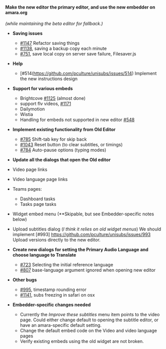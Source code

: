 #### Make the new editor the primary editor, and use the new embedder on amara.org
*(while maintaining the beta editor for fallback.)*

- **Saving issues**
  - [#1147](https://github.com/pculture/unisubs/issues/1147) Refactor saving things
  - [#1138](https://github.com/pculture/unisubs/issues/1138), saving a backup copy each minute
  - [#751](https://github.com/pculture/unisubs/issues/751), save local copy on server save failure, Filesaver.js

- **Help**
  - [#514(https://github.com/pculture/unisubs/issues/514) Implement the new instructions design

- **Support for various embeds**
  - Brightcove [#1125](https://github.com/pculture/unisubs/issues/1125) (almost done)
  - support flv videos, [#1171](https://github.com/pculture/unisubs/issues/1171)
  - Dailymotion
  - Wistia
  - Handling for embeds not supported in new editor [#548](https://github.com/pculture/unisubs/issues/548)

- **Implement existing functionality from Old Editor**
  - [#785](https://github.com/pculture/unisubs/issues/785) Shift-tab key for skip back
  - [#1043](https://github.com/pculture/unisubs/issues/1043) Reset button (to clear subtitles, or timings)
  - [#784](https://github.com/pculture/unisubs/issues/784)  Auto-pause options (typing modes)

- **Update all the dialogs that open the Old editor**
 - Video page links
 - Video language page links
 - Teams pages:
    - Dashboard tasks
    - Tasks page tasks
 - Widget embed menu (**Skipable, but see Embedder-specific notes below)
 - Upload subtitles dialog (*I think it relies on old widget menus*) We should implement [#993] https://github.com/pculture/unisubs/issues/993 Upload versions directly to the new editor.

- **Create new dialogs for setting the Primary Audio Language and choose language to Translate**
  - [#723](https://github.com/pculture/unisubs/issues/723) Selecting the initial reference language
  - [#807](https://github.com/pculture/unisubs/issues/807) base-language argument ignored when opening new editor

- **Other bugs**
  - [#995](https://github.com/pculture/unisubs/issues/995), timestamp rounding error
  - [#1141](https://github.com/pculture/unisubs/issues/1141), subs freezing in safari on osx

- **Embedder-specific changes needed**
  - Currently the *Improve these subtitles* menu item points to the video page. Could either change default to opening the subtitle editor, or have an amara-specific default setting.
  - Change the default embed code on the Video and video language pages
  - Verify existing embeds using the old widget are not broken.

